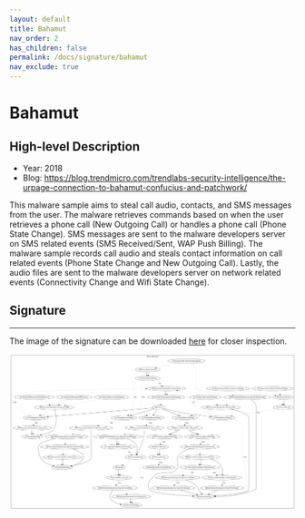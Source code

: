 ```yaml
---
layout: default
title: Bahamut
nav_order: 2
has_children: false
permalink: /docs/signature/bahamut
nav_exclude: true
---
```


# Bahamut

## High-level Description

* Year: 2018
* Blog: https://blog.trendmicro.com/trendlabs-security-intelligence/the-urpage-connection-to-bahamut-confucius-and-patchwork/

This malware sample aims to steal call audio, contacts, and SMS messages from the user. The malware retrieves commands based on when the user retrieves a phone call (New Outgoing Call) or handles a phone call (Phone State Change). SMS messages are sent to the malware developers server on SMS related events (SMS Received/Sent, WAP Push Billing). The malware sample records call audio and steals contact information on call related events (Phone State Change and New Outgoing Call). Lastly, the audio files are sent to the malware developers server on network related events (Connectivity Change and Wifi State Change). 

## Signature
---

The image of the signature can be downloaded [here](../../img/signatures/Bahamut.png) for closer inspection.

![](../../img/signatures/Bahamut.png)
